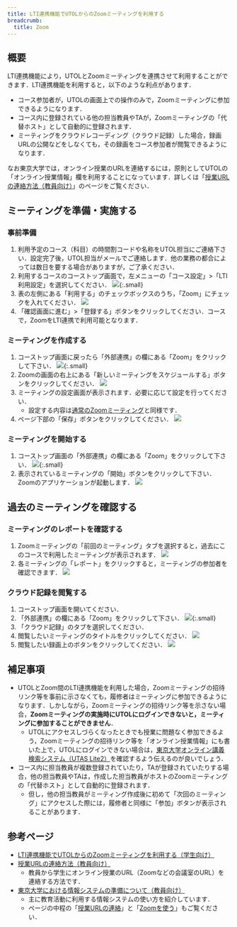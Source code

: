 ```yaml
---
title: LTI連携機能でUTOLからのZoomミーティングを利用する
breadcrumb:
  title: Zoom
---
```


## 概要

LTI連携機能により，UTOLとZoomミーティングを連携させて利用することができます．LTI連携機能を利用すると，以下のような利点があります．

- コース参加者が，UTOLの画面上での操作のみで，Zoomミーティングに参加できるようになります．
- コース内に登録されている他の担当教員やTAが，Zoomミーティングの「代替ホスト」として自動的に登録されます．
- ミーティングをクラウドレコーディング（クラウド記録）した場合，録画URLの公開などをしなくても，その録画をコース参加者が閲覧できるようになります．

なお東京大学では，オンライン授業のURLを連絡するには，原則としてUTOLの「オンライン授業情報」欄を利用することになっています．詳しくは「[授業URLの連絡方法（教員向け）](/faculty_members/url)」のページをご覧ください．

## ミーティングを準備・実施する

### 事前準備

1. 利用予定のコース（科目）の時間割コードや名称をUTOL担当にご連絡下さい．設定完了後，UTOL担当がメールでご連絡します．他の業務の都合によっては数日を要する場合がありますが，ご了承ください．
2. 利用するコースのコーストップ画面で，左メニューの「コース設定」>「LTI利用設定」を選択してください．
   ![](utol_menu.png){:.small}
3. 表の左側にある「利用する」のチェックボックスのうち，「Zoom」にチェックを入れてください．
   ![](utol_lti_setting.png)
4. 「確認画面に進む」>「登録する」ボタンをクリックしてください．コースで，ZoomをLTI連携で利用可能となります．

### ミーティングを作成する

1. コーストップ画面に戻ったら「外部連携」の欄にある「Zoom」をクリックして下さい．
   ![](utol_lti.png){:.small}
2. Zoomの画面の右上にある「新しいミーティングをスケジュールする」ボタンをクリックしてください．
   ![](zoom_next_meeting.png)
3. ミーティングの設定画面が表示されます．必要に応じて設定を行ってください．
   - 設定する内容は[通常のZoomミーティング](/zoom/create_room/#settings-general)と同様です．
4. ページ下部の「保存」ボタンをクリックしてください．
   ![](zoom_next_meeting_save.png)

### ミーティングを開始する

1. コーストップ画面の「外部連携」の欄にある「Zoom」をクリックして下さい．
   ![](utol_lti.png){:.small}
2. 表示されているミーティングの「開始」ボタンをクリックして下さい．Zoomのアプリケーションが起動します．
   ![](zoom_next_meeting_start.png)

## 過去のミーティングを確認する

### ミーティングのレポートを確認する

1. Zoomミーティングの「前回のミーティング」タブを選択すると，過去にこのコースで利用したミーティングが表示されます．
   ![](zoom_past_meeting_report.png)
2. 各ミーティングの「レポート」をクリックすると，ミーティングの参加者を確認できます．
   ![](zoom_meeting_report.png)

### クラウド記録を閲覧する

1. コーストップ画面を開いてください．
2. 「外部連携」の欄にある「Zoom」をクリックして下さい．
   ![](utol_lti.png){:.small}
3. 「クラウド記録」のタブを選択してください．
4. 閲覧したいミーティングのタイトルをクリックしてください．
   ![](zoom_cloud_recording.png)
5. 閲覧したい録画上のボタンをクリックしてください．
   ![](zoom_cloud_recording_detail.png)

## 補足事項

- UTOLとZoom間のLTI連携機能を利用した場合，Zoomミーティングの招待リンク等を事前に示さなくても，履修者はミーティングに参加できるようになります．しかしながら，Zoomミーティングの招待リンク等を示さない場合，**Zoomミーティングの実施時にUTOLにログインできないと，ミーティングに参加することができません**．
  - UTOLにアクセスしづらくなったときでも授業に問題なく参加できるよう，Zoomミーティングの招待リンク等を「オンライン授業情報」にも書いた上で，UTOLにログインできない場合は，[東京大学オンライン講義検索システム（UTAS Lite2）](https://utelecon-directory.adm.u-tokyo.ac.jp/ja/login/?next=/ja/)を確認するよう伝えるのが良いでしょう．
- コース内に担当教員が複数登録されていたり，TAが登録されていたりする場合，他の担当教員やTAは，作成した担当教員がホストのZoomミーティングの「代替ホスト」として自動的に登録されます．
  - 但し，他の担当教員がミーティング作成後に初めて「次回のミーティング」にアクセスした際には，履修者と同様に「参加」ボタンが表示されることがあります．

## 参考ページ

- [LTI連携機能でUTOLからのZoomミーティングを利用する（学生向け）](../../../students/lti/zoom/)
- [授業URLの連絡方法（教員向け）](/faculty_members/url)
  - 教員から学生にオンライン授業のURL（Zoomなどの会議室のURL）を連絡する方法です．
- [東京大学における情報システムの準備について（教員向け）](/faculty_members/)
  - 主に教育活動に利用する情報システムの使い方を紹介しています．
  - ページの中程の「[授業URLの連絡](/faculty_members/#course-url)」と「[Zoomを使う](/faculty_members/#zoom)」もご覧ください．
